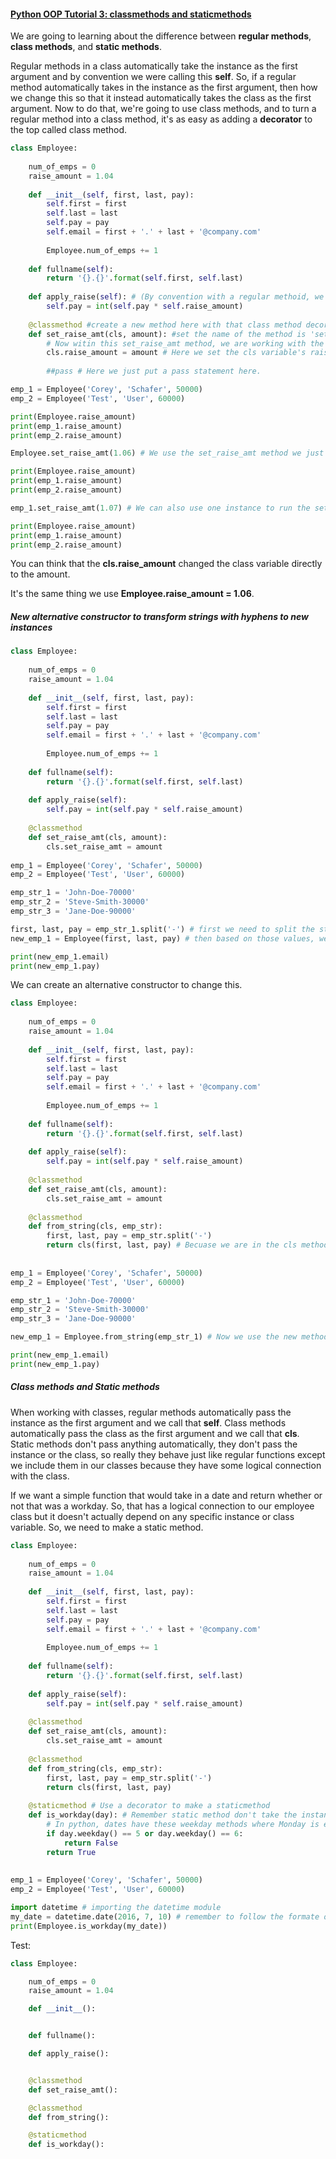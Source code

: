 #### [Python OOP Tutorial 3: classmethods and staticmethods](<https://www.youtube.com/watch?v=rq8cL2XMM5M>)



We are going to learning about the difference between **regular methods**, **class methods**, and **static methods**.

Regular methods in a class automatically take the instance as the first argument and by convention we were calling this **self**. So, if a regular method automatically takes in the instance as the first argument, then how we change this so that it instead automatically takes the class as the first argument. Now to do that, we're going to use class methods, and to turn a regular method into a class method, it's as easy as adding a **decorator** to the top called class method.

```python
class Employee:
    
    num_of_emps = 0
    raise_amount = 1.04
    
    def __init__(self, first, last, pay):
        self.first = first
        self.last = last
        self.pay = pay
        self.email = first + '.' + last + '@company.com'
        
        Employee.num_of_emps += 1
        
    def fullname(self):
        return '{}.{}'.format(self.first, self.last)
    
    def apply_raise(self): # (By convention with a regular methoid, we called this instance variable self. )
        self.pay = int(self.pay * self.raise_amount)
    
    @classmethod #create a new method here with that class method decorator (if you want to know more about the decorator, find another detailed video. Basically this is altering the functionality of our method to where now we receive the class as our first argument instead of the instance.)
    def set_raise_amt(cls, amount): #set the name of the method is 'set_raise_amt', and it takes the 'cls' and 'amount' (There's a common convention for class variables too, that is cls.)
        # Now witin this set_raise_amt method, we are working with the cls instead of the instance. Let's set our cls variable raise_amount.
        cls.raise_amount = amount # Here we set the cls variable's raise_amount equal to the amount argument that we are accepting from ths method.
        
        ##pass # Here we just put a pass statement here.

emp_1 = Employee('Corey', 'Schafer', 50000)
emp_2 = Employee('Test', 'User', 60000)

print(Employee.raise_amount)
print(emp_1.raise_amount)
print(emp_2.raise_amount)

Employee.set_raise_amt(1.06) # We use the set_raise_amt method we just created, it automatically accepts the class, so we don't have to pass that in. Now we can just pass in the amount.

print(Employee.raise_amount)
print(emp_1.raise_amount)
print(emp_2.raise_amount)

emp_1.set_raise_amt(1.07) # We can also use one instance to run the set_raise_amt method, it will change the class variable too and it will influence all instances. But this action doesn't been used often. 

print(Employee.raise_amount)
print(emp_1.raise_amount)
print(emp_2.raise_amount)
```

You can think that the **cls.raise_amount** changed the class variable directly to the amount.

It's the same thing we use **Employee.raise_amount = 1.06**.



##### New alternative constructor to transform strings with hyphens to new instances

```python
class Employee:
    
    num_of_emps = 0
    raise_amount = 1.04
    
    def __init__(self, first, last, pay):
        self.first = first
        self.last = last
        self.pay = pay
        self.email = first + '.' + last + '@company.com'
        
        Employee.num_of_emps += 1
        
    def fullname(self):
        return '{}.{}'.format(self.first, self.last)
    
    def apply_raise(self):
        self.pay = int(self.pay * self.raise_amount)
        
    @classmethod
    def set_raise_amt(cls, amount):
        cls.set_raise_amt = amount
        
emp_1 = Employee('Corey', 'Schafer', 50000)
emp_2 = Employee('Test', 'User', 60000)

emp_str_1 = 'John-Doe-70000'
emp_str_2 = 'Steve-Smith-30000'
emp_str_3 = 'Jane-Doe-90000'

first, last, pay = emp_str_1.split('-') # first we need to split the string and assign the value
new_emp_1 = Employee(first, last, pay) # then based on those values, we would be able to create a new employee by passing in those values and that would run a __init__ method.

print(new_emp_1.email)
print(new_emp_1.pay)
```



We can create an alternative constructor to change this.

```python
class Employee:
    
    num_of_emps = 0
    raise_amount = 1.04
    
    def __init__(self, first, last, pay):
        self.first = first
        self.last = last
        self.pay = pay
        self.email = first + '.' + last + '@company.com'
        
        Employee.num_of_emps += 1
        
    def fullname(self):
        return '{}.{}'.format(self.first, self.last)
    
    def apply_raise(self):
        self.pay = int(self.pay * self.raise_amount)
        
    @classmethod
    def set_raise_amt(cls, amount):
        cls.set_raise_amt = amount
        
    @classmethod
    def from_string(cls, emp_str):
        first, last, pay = emp_str.split('-')
        return cls(first, last, pay) # Becuase we are in the cls method, here we use cls instead of Employee, they are the same thing.
        
        
emp_1 = Employee('Corey', 'Schafer', 50000)
emp_2 = Employee('Test', 'User', 60000)

emp_str_1 = 'John-Doe-70000'
emp_str_2 = 'Steve-Smith-30000'
emp_str_3 = 'Jane-Doe-90000'

new_emp_1 = Employee.from_string(emp_str_1) # Now we use the new method to change it. 

print(new_emp_1.email)
print(new_emp_1.pay)
```





##### Class methods and Static methods

When working with classes, regular methods automatically pass the instance as the first argument and we call that **self**. Class methods automatically pass the class as the first argument and we call that **cls**. Static methods don't pass anything automatically, they don't pass the instance or the class, so really they behave just like regular functions except we include them in our classes because they have some logical connection with the class.

If we want a simple function that would take in a date and return whether or not that was a workday. So, that has a logical connection to our employee class but it doesn't actually depend on any specific instance or class variable. So, we need to make a static method.

```python
class Employee:
    
    num_of_emps = 0
    raise_amount = 1.04
    
    def __init__(self, first, last, pay):
        self.first = first
        self.last = last
        self.pay = pay
        self.email = first + '.' + last + '@company.com'
        
        Employee.num_of_emps += 1
        
    def fullname(self):
        return '{}.{}'.format(self.first, self.last)
    
    def apply_raise(self):
        self.pay = int(self.pay * self.raise_amount)
        
    @classmethod
    def set_raise_amt(cls, amount):
        cls.set_raise_amt = amount
        
    @classmethod
    def from_string(cls, emp_str):
        first, last, pay = emp_str.split('-')
        return cls(first, last, pay)    
    
    @staticmethod # Use a decorator to make a staticmethod
    def is_workday(day): # Remember static method don't take the instance or the class as the first argument, so we can just pass in the arguments that we want to work with. Here we just make it simplyer, just check whether or not this day falls on a weekday.
        # In python, dates have these weekday methods where Monday is equal to 0 and Sunday is equal to 6, and all the other days in between.
        if day.weekday() == 5 or day.weekday() == 6:
            return False
        return True
        
        
emp_1 = Employee('Corey', 'Schafer', 50000)
emp_2 = Employee('Test', 'User', 60000)

import datetime # importing the datetime module
my_date = datetime.date(2016, 7, 10) # remember to follow the formate of this example
print(Employee.is_workday(my_date))
```





Test:

```python
class Employee:

    num_of_emps = 0
    raise_amount = 1.04

    def __init__():


    def fullname():

    def apply_raise():


    @classmethod
    def set_raise_amt():

    @classmethod
    def from_string():

    @staticmethod
    def is_workday():
```

